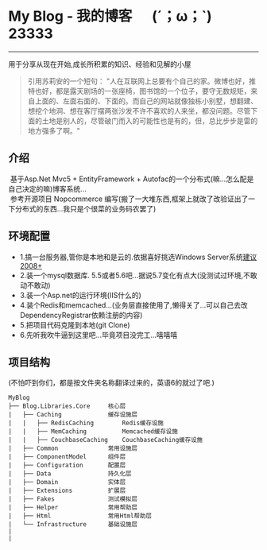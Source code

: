 # My Blog - 我的博客 &nbsp;&nbsp;&nbsp;&nbsp; (´；ω；`)  23333
***
用于分享从现在开始,成长所积累的知识、经验和见解的小屋
> 引用苏莉安的一个短句： "人在互联网上总要有个自己的家。微博也好，推特也好，都是露天剧场的一张座椅，图书馆的一个位子，要守无数规矩，来自上面的、左面右面的、下面的。而自己的网站就像独栋小别墅，想翻建、想挖个地洞、想在客厅摆两张沙发不许不喜欢的人来坐，都没问题。尽管下面的土地是别人的，尽管破门而入的可能性也是有的，但，总比步步是雷的地方强多了啊。"

## 介绍
  基于Asp.Net Mvc5 + EntityFramework + Autofac的一个分布式(嘛...怎么配是自己决定的嘛)博客系统... <br/>
  参考开源项目 Nopcommerce 编写(搬了一大堆东西,框架上就改了改验证出了一下分布式的东西...我只是个很菜的业务码农罢了)

## 环境配置
* 1.搞一台服务器,管你是本地和是云的.依据喜好挑选Windows Server系统[建议2008+](线上部署的是2012)
* 2.装一个mysql数据库. 5.5或者5.6吧...据说5.7变化有点大(没测试过环境,不敢动不敢动)
* 3.装一个Asp.net的运行环境(IIS什么的)
* 4.装个Redis和memcached...(业务层直接使用了,懒得关了...可以自己去改DependencyRegistrar依赖注册的内容)
* 5.把项目代码克隆到本地(git Clone)
* 6.先听我吹牛逼到这里吧...毕竟项目没完工...嘻嘻嘻

## 项目结构 
(不怕吓到你们，都是按文件夹名称翻译过来的，英语6的就过了吧.)
```
MyBlog 
├── Blog.Libraries.Core     核心层
|   ├── Caching             缓存设施层
|   |   ├── RedisCaching        Redis缓存设施
|   |   ├── MemCaching          Memcached缓存设施
|   |   ├── CouchbaseCaching    CouchbaseCaching缓存设施
|   ├── Common              常用设施层
|   ├── ComponentModel      组件层
|   ├── Configuration       配置层
|   ├── Data                持久化层
|   ├── Domain              实体层
|   ├── Extensions          扩展层
|   ├── Fakes               测试模拟层
|   ├── Helper              常用帮助层
|   ├── Html                常用Html帮助层
|   └── Infrastructure      基础设施层
|
|
```
